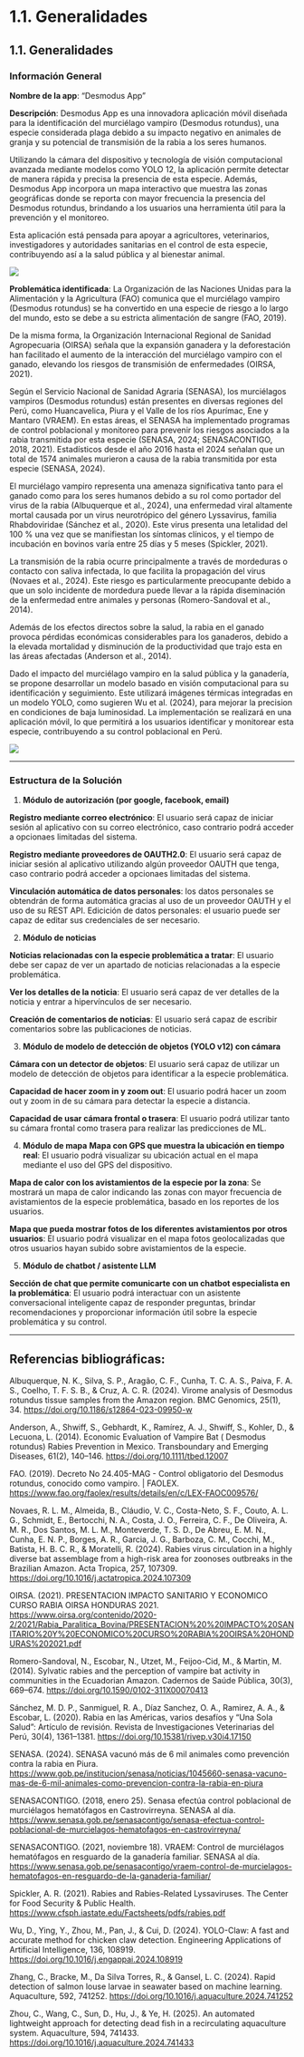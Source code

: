 # 1.1. Generalidades

## 1.1. Generalidades

### Información General

**Nombre de la app**: “Desmodus App”

**Descripción**: Desmodus App es una innovadora aplicación móvil diseñada para la identificación del murciélago vampiro (Desmodus rotundus), una especie considerada plaga debido a su impacto negativo en animales de granja y su potencial de transmisión de la rabia a los seres humanos.

Utilizando la cámara del dispositivo y tecnología de visión computacional avanzada mediante modelos como YOLO 12, la aplicación permite detectar de manera rápida y precisa la presencia de esta especie. Además, Desmodus App incorpora un mapa interactivo que muestra las zonas geográficas donde se reporta con mayor frecuencia la presencia del Desmodus rotundus, brindando a los usuarios una herramienta útil para la prevención y el monitoreo.

Esta aplicación está pensada para apoyar a agricultores, veterinarios, investigadores y autoridades sanitarias en el control de esta especie, contribuyendo así a la salud pública y al bienestar animal.

![](./images/desmodus_app.png)

**Problemática identificada**: La Organización de las Naciones Unidas para la Alimentación y la Agricultura (FAO) comunica que el murciélago vampiro (Desmodus rotundus) se ha convertido en una especie de riesgo a lo largo del mundo, esto se debe a su estricta alimentación de sangre (FAO, 2019).

De la misma forma, la Organización Internacional Regional de Sanidad Agropecuaria (OIRSA) señala que la expansión ganadera y la deforestación han facilitado el aumento de la interacción del murciélago vampiro con el ganado, elevando los riesgos de transmisión de enfermedades (OIRSA, 2021).

Según el Servicio Nacional de Sanidad Agraria (SENASA), los murciélagos vampiros (Desmodus rotundus) están presentes en diversas regiones del Perú, como Huancavelica, Piura y el Valle de los ríos Apurímac, Ene y Mantaro (VRAEM). En estas áreas, el SENASA ha implementado programas de control poblacional y monitoreo para prevenir los riesgos asociados a la rabia transmitida por esta especie (SENASA, 2024; SENASACONTIGO, 2018, 2021). Estadísticos desde el año 2016 hasta el 2024 señalan que un total de 1574 animales murieron a causa de la rabia transmitida por esta especie (SENASA, 2024).

El murciélago vampiro representa una amenaza significativa tanto para el ganado como para los seres humanos debido a su rol como portador del virus de la rabia (Albuquerque et al., 2024), una enfermedad viral altamente mortal causada por un virus neurotrópico del género Lyssavirus, familia Rhabdoviridae (Sánchez et al., 2020). Este virus presenta una letalidad del 100 % una vez que se manifiestan los síntomas clínicos, y el tiempo de incubación en bovinos varía entre 25 días y 5 meses (Spickler, 2021).

La transmisión de la rabia ocurre principalmente a través de mordeduras o contacto con saliva infectada, lo que facilita la propagación del virus (Novaes et al., 2024). Este riesgo es particularmente preocupante debido a que un solo incidente de mordedura puede llevar a la rápida diseminación de la enfermedad entre animales y personas (Romero-Sandoval et al., 2014).

Además de los efectos directos sobre la salud, la rabia en el ganado provoca pérdidas económicas considerables para los ganaderos, debido a la elevada mortalidad y disminución de la productividad que trajo esta en las áreas afectadas (Anderson et al., 2014).

Dado el impacto del murciélago vampiro en la salud pública y la ganadería, se propone desarrollar un modelo basado en visión computacional para su identificación y seguimiento. Este utilizará imágenes térmicas integradas en un modelo YOLO, como sugieren Wu et al. (2024), para mejorar la precision en condiciones de baja luminosidad. La implementación se realizará en una aplicación móvil, lo que permitirá a los usuarios identificar y monitorear esta especie, contribuyendo a su control poblacional en Perú.

![](./images/problematica.png)

---

### Estructura de la Solución

1. **Módulo de autorización (por google, facebook, email)**

**Registro mediante correo electrónico**: El usuario será capaz de iniciar sesión al aplicativo con su correo electrónico, caso contrario podrá acceder a opcionaes limitadas del sistema.

**Registro mediante proveedores de OAUTH2.0**: El usuario será capaz de iniciar sesión al aplicativo utilizando algún proveedor OAUTH que tenga, caso contrario podrá acceder a opcionaes limitadas del sistema.

**Vinculación automática de datos personales**: los datos personales se obtendrán de forma automática gracias al uso de un proveedor OAUTH y el uso de su REST API.
Edicición de datos personales: el usuario puede ser capaz de editar sus credenciales de ser necesario.

2. **Módulo de noticias**

**Noticias relacionadas con la especie problemática a tratar**: El usuario debe ser capaz de ver un apartado de noticias relacionadas a la especie problemática.

**Ver los detalles de la noticia**: El usuario será capaz de ver detalles de la noticia y entrar a hipervínculos de ser necesario.

**Creación de comentarios de noticias**: El usuario será capaz de escribir comentarios sobre las publicaciones de noticias.

3. **Módulo de modelo de detección de objetos (YOLO v12) con cámara**

**Cámara con un detector de objetos**: El usuario será capaz de utilizar un modelo de detección de objetos para identificar a la especie problemática.

**Capacidad de hacer zoom in y zoom out**: El usuario podrá hacer un zoom out y zoom in de su cámara para detectar la especie a distancia.

**Capacidad de usar cámara frontal o trasera**: El usuario podrá utilizar tanto su cámara frontal como trasera para realizar las predicciones de ML.

4. **Módulo de mapa**
   **Mapa con GPS que muestra la ubicación en tiempo real**: El usuario podrá visualizar su ubicación actual en el mapa mediante el uso del GPS del dispositivo.

**Mapa de calor con los avistamientos de la especie por la zona**: Se mostrará un mapa de calor indicando las zonas con mayor frecuencia de avistamientos de la especie problemática, basado en los reportes de los usuarios.

**Mapa que pueda mostrar fotos de los diferentes avistamientos por otros usuarios**: El usuario podrá visualizar en el mapa fotos geolocalizadas que otros usuarios hayan subido sobre avistamientos de la especie.

5. **Módulo de chatbot / asistente LLM**

**Sección de chat que permite comunicarte con un chatbot especialista en la problemática**: El usuario podrá interactuar con un asistente conversacional inteligente capaz de responder preguntas, brindar recomendaciones y proporcionar información útil sobre la especie problemática y su control.

---

## Referencias bibliográficas:

Albuquerque, N. K., Silva, S. P., Aragão, C. F., Cunha, T. C. A. S., Paiva, F. A. S., Coelho, T. F. S. B., & Cruz, A. C. R. (2024). Virome analysis of Desmodus rotundus tissue samples from the Amazon region. BMC Genomics, 25(1), 34. https://doi.org/10.1186/s12864-023-09950-w

Anderson, A., Shwiff, S., Gebhardt, K., Ramírez, A. J., Shwiff, S., Kohler, D., & Lecuona, L. (2014). Economic Evaluation of Vampire Bat ( Desmodus rotundus) Rabies Prevention in Mexico. Transboundary and Emerging Diseases, 61(2), 140–146. https://doi.org/10.1111/tbed.12007

FAO. (2019). Decreto No 24.405-MAG - Control obligatorio del Desmodus rotundus, conocido como vampiro. | FAOLEX. https://www.fao.org/faolex/results/details/en/c/LEX-FAOC009576/

Novaes, R. L. M., Almeida, B., Cláudio, V. C., Costa-Neto, S. F., Couto, A. L. G., Schmidt, E., Bertocchi, N. A., Costa, J. O., Ferreira, C. F., De Oliveira, A. M. R., Dos Santos, M. L. M., Monteverde, T. S. D., De Abreu, E. M. N., Cunha, E. N. P., Borges, A. R., Garcia, J. G., Barboza, C. M., Cocchi, M., Batista, H. B. C. R., & Moratelli, R. (2024). Rabies virus circulation in a highly diverse bat assemblage from a high-risk area for zoonoses outbreaks in the Brazilian Amazon. Acta Tropica, 257, 107309. https://doi.org/10.1016/j.actatropica.2024.107309

OIRSA. (2021). PRESENTACION
IMPACTO SANITARIO Y ECONOMICO CURSO RABIA OIRSA HONDURAS 2021. https://www.oirsa.org/contenido/2020-2/2021/Rabia_Paralitica_Bovina/PRESENTACION%20%20IMPACTO%20SANITARIO%20Y%20ECONOMICO%20CURSO%20RABIA%20OIRSA%20HONDURAS%202021.pdf

Romero-Sandoval, N., Escobar, N., Utzet, M., Feijoo-Cid, M., & Martin, M. (2014). Sylvatic rabies and the perception of vampire bat activity in communities in the Ecuadorian Amazon. Cadernos de Saúde Pública, 30(3), 669–674. https://doi.org/10.1590/0102-311X00070413

Sánchez, M. D. P., Sanmiguel, R. A., Díaz Sanchez, O. A., Ramirez, A. A., & Escobar, L. (2020). Rabia en las Américas, varios desafíos y “Una Sola Salud”: Artículo de revisión. Revista de Investigaciones Veterinarias del Perú, 30(4), 1361–1381. https://doi.org/10.15381/rivep.v30i4.17150

SENASA. (2024). SENASA vacunó más de 6 mil animales como prevención contra la rabia en Piura. https://www.gob.pe/institucion/senasa/noticias/1045660-senasa-vacuno-mas-de-6-mil-animales-como-prevencion-contra-la-rabia-en-piura

SENASACONTIGO. (2018, enero 25). Senasa efectúa control poblacional de murciélagos hematófagos en Castrovirreyna. SENASA al día. https://www.senasa.gob.pe/senasacontigo/senasa-efectua-control-poblacional-de-murcielagos-hematofagos-en-castrovirreyna/

SENASACONTIGO. (2021, noviembre 18). VRAEM: Control de murciélagos hematófagos en resguardo de la ganadería familiar. SENASA al día. https://www.senasa.gob.pe/senasacontigo/vraem-control-de-murcielagos-hematofagos-en-resguardo-de-la-ganaderia-familiar/

Spickler, A. R. (2021). Rabies and Rabies-Related Lyssaviruses. The Center for Food Security & Public Health. https://www.cfsph.iastate.edu/Factsheets/pdfs/rabies.pdf

Wu, D., Ying, Y., Zhou, M., Pan, J., & Cui, D. (2024). YOLO-Claw: A fast and accurate method for chicken claw detection. Engineering Applications of Artificial Intelligence, 136, 108919. https://doi.org/10.1016/j.engappai.2024.108919

Zhang, C., Bracke, M., Da Silva Torres, R., & Gansel, L. C. (2024). Rapid detection of salmon louse larvae in seawater based on machine learning. Aquaculture, 592, 741252. https://doi.org/10.1016/j.aquaculture.2024.741252

Zhou, C., Wang, C., Sun, D., Hu, J., & Ye, H. (2025). An automated lightweight approach for detecting dead fish in a recirculating aquaculture system. Aquaculture, 594, 741433. https://doi.org/10.1016/j.aquaculture.2024.741433
